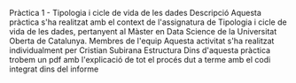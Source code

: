 
Pràctica 1 - Tipologia i cicle de vida de les dades
Descripció
Aquesta pràctica s'ha realitzat amb el context de l'assignatura de Tipologia i cicle de vida de les dades, pertanyent al Màster en Data Science de la Universitat Oberta de Catalunya.
Membres de l'equip
Aquesta activitat s'ha realitzat individualment per Cristian Subirana
Estructura
Dins d'aquesta pràctica trobem un pdf amb l'explicació de tot el procés dut a terme amb el codi integrat dins del informe
